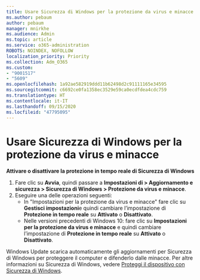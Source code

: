 ```yaml
---
title: Usare Sicurezza di Windows per la protezione da virus e minacce
ms.author: pebaum
author: pebaum
manager: mnirkhe
ms.audience: Admin
ms.topic: article
ms.service: o365-administration
ROBOTS: NOINDEX, NOFOLLOW
localization_priority: Priority
ms.collection: Adm_O365
ms.custom:
- "9001517"
- "5609"
ms.openlocfilehash: 1a92ae582919ddd11b62498d2c91111165e34595
ms.sourcegitcommit: c6692ce0fa1358ec3529e59ca0ecdfdea4cdc759
ms.translationtype: HT
ms.contentlocale: it-IT
ms.lasthandoff: 09/15/2020
ms.locfileid: "47795095"
---
```

# <a name="use-windows-security-for-virus-and-threat-protection"></a>Usare Sicurezza di Windows per la protezione da virus e minacce

**Attivare o disattivare la protezione in tempo reale di Sicurezza di Windows**

1. Fare clic su **Avvia**, quindi passare a **Impostazioni di > Aggiornamento e sicurezza > Sicurezza di Windows > Protezione da virus e minacce**.
2. Eseguire una delle operazioni seguenti:
    - In "Impostazioni per la protezione da virus e minacce" fare clic su **Gestisci impostazioni**e quindi cambiare l’impostazione di **Protezione in tempo reale** su **Attivato** o **Disattivato**.
    - Nelle versioni precedenti di Windows 10: fare clic su **Impostazioni per la protezione da virus e minacce** e quindi cambiare l’impostazione di **Protezione in tempo reale** su **Attivato** o **Disattivato**.

Windows Update scarica automaticamente gli aggiornamenti per Sicurezza di Windows per proteggere il computer e difenderlo dalle minacce. Per altre informazioni su Sicurezza di Windows, vedere [Proteggi il dispositivo con Sicurezza di Windows](https://support.microsoft.com/help/17464/windows-10-help-protect-my-device-with-windows-security).

